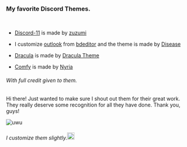 ### My favorite Discord Themes.
<br>





- [Discord-11](https://github.com/zuzumi-f/Discord-11/blob/main/Discord11.theme.css) is made by [zuzumi](https://github.com/zuzumi-f)

- I customize [outlook](https://github.com/Ruhannn/discord-theme/blob/main/outlook.theme.css) from [bdeditor](https://bdeditor.dev/theme/solana)
and the theme is made by [Disease](https://github.com/maenDisease)

- [Dracula](https://github.com/dracula/betterdiscord) is made by 
[Dracula Theme](https://github.com/dracula)

- [Comfy](https://github.com/Comfy-Themes/Discord) is made by [Nyria](https://github.com/NYRI4)







###### With full credit given to them.
Hi there! Just wanted to make sure I shout out them for their great work. They really deserve some recognition for all they have done. Thank you, guys!

![uwu](https://media.tenor.com/p04QAjpOxOUAAAAC/in-love-anime.gif "uwu")

<h6>
I customize them slightly.<img src="https://media.tenor.com/PsqSjsWBQgkAAAAj/yaay-anime.gif" width="20"height="20">
</h6>

